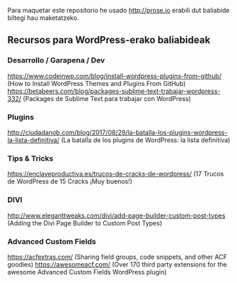Para maquetar este repositorio he usado http://prose.io erabili dut baliabide biltegi hau maketatzeko.

## Recursos para WordPress-erako baliabideak

### Desarrollo / Garapena / Dev
https://www.codeinwp.com/blog/install-wordpress-plugins-from-github/ (How to Install WordPress Themes and Plugins From GitHub)
https://betabeers.com/blog/packages-sublime-text-trabajar-wordpress-332/ (Packages de Sublime Text para trabajar con WordPress)

### Plugins

http://ciudadanob.com/blog/2017/08/29/la-batalla-los-plugins-wordpress-la-lista-definitiva/ (La batalla de los plugins de WordPress: la lista definitiva)


### Tips & Tricks


https://enclaveproductiva.es/trucos-de-cracks-de-wordpress/ (17 Trucos de WordPress de 15 Cracks ¡Muy buenos!)

### DIVI
http://www.eleganttweaks.com/divi/add-page-builder-custom-post-types (Adding the Divi Page Builder to Custom Post Types)

### Advanced Custom Fields
https://acfextras.com/ (Sharing field groups, code snippets, and other ACF goodies)
https://awesomeacf.com/ (Over 170 third party extensions for the awesome Advanced Custom Fields WordPress plugin)

